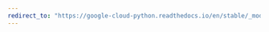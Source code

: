 ```yaml
---
redirect_to: "https://google-cloud-python.readthedocs.io/en/stable/_modules/google/cloud/spanner_v1/types.html"
---
```

